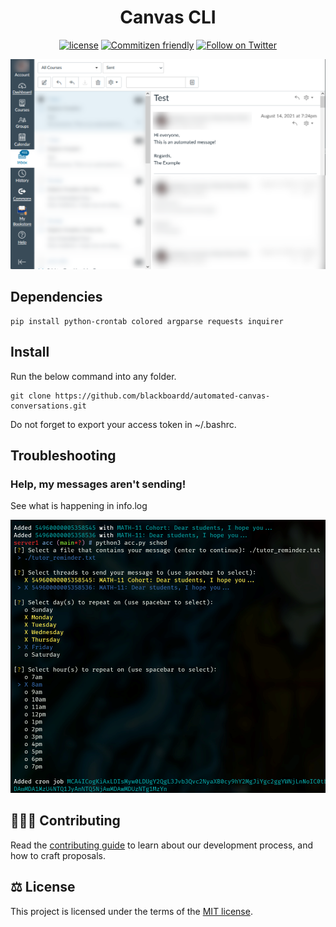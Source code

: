 <h1 align="center">Canvas CLI</h1>

<div align="center">

[![license](https://img.shields.io/badge/license-MIT-blue.svg)](https://github.com/blackboardd/canvas-cli/blob/main/LICENSE) [![Commitizen friendly](https://img.shields.io/badge/commitizen-friendly-brightgreen.svg)](http://commitizen.github.io/cz-cli/) [![Follow on Twitter](https://img.shields.io/twitter/follow/blkboardd.svg?label=follow+blkboardd)](https://twitter.com/blkboardd)

</div>

![example of usage in Canvas](/imgs/canvas_example.png)

## Dependencies

```
pip install python-crontab colored argparse requests inquirer
```

## Install

Run the below command into any folder.

```
git clone https://github.com/blackboardd/automated-canvas-conversations.git
```

Do not forget to export your access token in ~/.bashrc.

## Troubleshooting

### Help, my messages aren't sending!
See what is happening in info.log

![example of usage in a terminal shell](/imgs/term_example.png)

## 🧑‍🤝‍🧑 Contributing

Read the [contributing guide](/docs/CONTRIBUTING.md) to learn about our development process, and how to craft proposals.

## ⚖️ License

This project is licensed under the terms of the [MIT license](/docs/LICENSE).